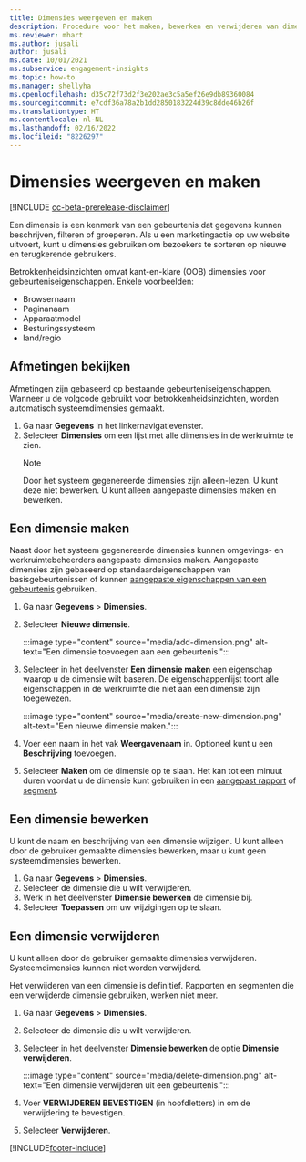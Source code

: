 ```yaml
---
title: Dimensies weergeven en maken
description: Procedure voor het maken, bewerken en verwijderen van dimensies.
ms.reviewer: mhart
ms.author: jusali
author: jusali
ms.date: 10/01/2021
ms.subservice: engagement-insights
ms.topic: how-to
ms.manager: shellyha
ms.openlocfilehash: d35c72f73d2f3e202ae3c5a5ef26e9db89360084
ms.sourcegitcommit: e7cdf36a78a2b1dd2850183224d39c8dde46b26f
ms.translationtype: HT
ms.contentlocale: nl-NL
ms.lasthandoff: 02/16/2022
ms.locfileid: "8226297"
---
```

# <a name="view-and-create-dimensions"></a>Dimensies weergeven en maken

[!INCLUDE [cc-beta-prerelease-disclaimer](includes/cc-beta-prerelease-disclaimer.md)]

Een dimensie is een kenmerk van een gebeurtenis dat gegevens kunnen beschrijven, filteren of groeperen. Als u een marketingactie op uw website uitvoert, kunt u dimensies gebruiken om bezoekers te sorteren op nieuwe en terugkerende gebruikers.  

Betrokkenheidsinzichten omvat kant-en-klare (OOB) dimensies voor gebeurteniseigenschappen. Enkele voorbeelden:

- Browsernaam
- Paginanaam
- Apparaatmodel
- Besturingssysteem
- land/regio

## <a name="view-dimensions"></a>Afmetingen bekijken

Afmetingen zijn gebaseerd op bestaande gebeurteniseigenschappen. Wanneer u de volgcode gebruikt voor betrokkenheidsinzichten, worden automatisch systeemdimensies gemaakt.

1. Ga naar **Gegevens** in het linkernavigatievenster. 
1. Selecteer **Dimensies** om een lijst met alle dimensies in de werkruimte te zien. 
   > [!NOTE]
   > Door het systeem gegenereerde dimensies zijn alleen-lezen. U kunt deze niet bewerken. U kunt alleen aangepaste dimensies maken en bewerken.

## <a name="create-a-dimension"></a>Een dimensie maken

Naast door het systeem gegenereerde dimensies kunnen omgevings- en werkruimtebeheerders aangepaste dimensies maken. Aangepaste dimensies zijn gebaseerd op standaardeigenschappen van basisgebeurtenissen of kunnen [aangepaste eigenschappen van een gebeurtenis](advanced-SDK-implementation.md) gebruiken.

1. Ga naar **Gegevens** > **Dimensies**.
1. Selecteer **Nieuwe dimensie**.

   :::image type="content" source="media/add-dimension.png" alt-text="Een dimensie toevoegen aan een gebeurtenis.":::

1. Selecteer in het deelvenster **Een dimensie maken** een eigenschap waarop u de dimensie wilt baseren. De eigenschappenlijst toont alle eigenschappen in de werkruimte die niet aan een dimensie zijn toegewezen.
   
   :::image type="content" source="media/create-new-dimension.png" alt-text="Een nieuwe dimensie maken.":::
      
3. Voer een naam in het vak **Weergavenaam** in. Optioneel kunt u een **Beschrijving** toevoegen.
4. Selecteer **Maken** om de dimensie op te slaan. Het kan tot een minuut duren voordat u de dimensie kunt gebruiken in een [aangepast rapport](custom-reports.md) of [segment](segments.md). 

## <a name="edit-a-dimension"></a>Een dimensie bewerken

U kunt de naam en beschrijving van een dimensie wijzigen. U kunt alleen door de gebruiker gemaakte dimensies bewerken, maar u kunt geen systeemdimensies bewerken.


1. Ga naar **Gegevens** > **Dimensies**.
1. Selecteer de dimensie die u wilt verwijderen.
1. Werk in het deelvenster **Dimensie bewerken** de dimensie bij.
1. Selecteer **Toepassen** om uw wijzigingen op te slaan.

## <a name="delete-a-dimension"></a>Een dimensie verwijderen

U kunt alleen door de gebruiker gemaakte dimensies verwijderen. Systeemdimensies kunnen niet worden verwijderd.

Het verwijderen van een dimensie is definitief. Rapporten en segmenten die een verwijderde dimensie gebruiken, werken niet meer. 

1. Ga naar **Gegevens** > **Dimensies**.
1. Selecteer de dimensie die u wilt verwijderen.
1. Selecteer in het deelvenster **Dimensie bewerken** de optie **Dimensie verwijderen**.

   :::image type="content" source="media/delete-dimension.png" alt-text="Een dimensie verwijderen uit een gebeurtenis.":::

1. Voer **VERWIJDEREN BEVESTIGEN** (in hoofdletters) in om de verwijdering te bevestigen. 
1. Selecteer **Verwijderen**.

[!INCLUDE[footer-include](../includes/footer-banner.md)]
